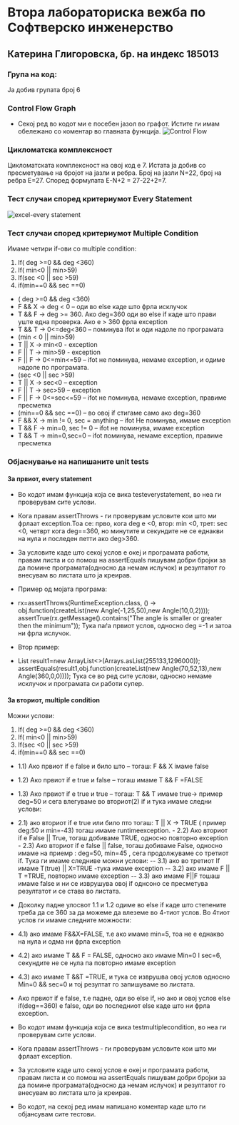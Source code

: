 # Втора лабораториска вежба по Софтверско инженерство
## Катерина Глигоровска, бр. на индекс 185013
### Група на код:
Ја добив групата број 6
### Control Flow Graph
- Секој ред во кодот ми е посебен јазол во графот. Истите ги имам обележано со коментар во главната функција.
![Control Flow](https://user-images.githubusercontent.com/44732265/84551798-fc2a4f00-ad0e-11ea-852c-cfe2eddc1691.png)
### Цикломатска комплексност
Цикломатската комплексност на овој код е 7. Истата ја добив со пресметување на бројот на јазли и ребра. Број на јазли N=22, број на ребра E=27. Според формулата E-N+2 = 27-22+2=7.
### Тест случаи според критериумот Every Statement
![excel-every statement](https://user-images.githubusercontent.com/44732265/84552261-6db6cd00-ad10-11ea-9267-c60e9892c1cb.png)
### Тест случаи според критериумот Multiple Condition
Имаме четири if-ови со multiple condition:
1.	If( deg >=0 && deg <360) 
2.	If( min<0 || min>59)
3.	If(sec <0 || sec >59)
4.	 if(min==0 && sec ==0)
- ( deg >=0 && deg <360)
- F && X -> deg < 0 – оди во else каде што фрла исклучок
- T && F -> deg >= 360. Ако deg=360 оди во else if каде што прави  уште една проверка. Ако е > 360 фрла exception
- T && T -> 0<=deg<360 – поминува ifot и оди надоле по програмата
- (min < 0 || min>59)
- T || X -> min<0 - exception
- F || T -> min>59 - exception
- F || F -> 0<=min<=59 – ifot не поминува, немаме exception, и одиме надоле по програмата.
- (sec <0 || sec >59)
- T || X -> sec<0 – exception 
- F || T -> sec>59 – exception 
- F || F -> 0<=sec<=59 – ifot не поминува, немаме exception, правиме пресметка
- (min==0 && sec ==0) – во овој if стигаме само ако deg=360
- F && X -> min != 0, sec = anything – ifot Не поминува, имаме еxception
- T && F -> min=0, sec != 0 – ifot не поминува, имаме еxception
- T && T -> min=0,sec=0 – ifot поминува, немаме еxception, правиме пресметка

### Објаснување на напишаните unit tests
#### За првиот, every statement 
- Во кодот имам функција која се вика testeverystatement, во неа ги проверувам сите услови.
- Кога правам assertThrows - ги проверувам условите кои што ми фрлаат exception.Тоа се: прво, кога deg e <0, втор: min <0, трет: sec <0, четврт кога deg==360, но минутите и секундите не се еднакви на нула и последен петти ако deg>360. 
- За условите каде што секој услов е океј и програмата работи, правам листа и со помош на assertEquals пишувам добри бројки за да помине програмата(односно да немам ислучок) и резултатот го внесувам во листата што ја креирав.

- Пример од мојата програма: 
- rx=assertThrows(RuntimeException.class, () -> obj.function(createList(new Angle(-1,25,50),new Angle(10,0,2))));
        assertTrue(rx.getMessage().contains("The angle is smaller or greater then the minimum"));     Тука паѓа првиот услов, односно deg =-1 и затоа ни фрла ислучок.
- Втор пример:
-  List<Integer> result1=new ArrayList<>(Arrays.asList(255133,1296000));
        assertEquals(result1,obj.function(createList(new Angle(70,52,13),new Angle(360,0,0))));  Тука се во ред сите услови, односно немаме исклучок и програмата си работи супер. 
#### За вториот, multiple condition
Можни услови:
1.	If( deg >=0 && deg <360) 
2.	If( min<0 || min>59)
3.	If(sec <0 || sec >59)
4.	 if(min==0 && sec ==0)
- 1.1)	Ако првиот if е false и било што – тогаш: F && X iмаме false 

- 1.2)	 Ако првиот if e true и false – тогаш имаме T && F =FALSE  

- 1.3)	 Ако првиот if e true и true – тогаш: T && T имаме true->  пример deg=50 и сега влегуваме во вториот(2) if и тука имаме следни услови:

- 2.1) ако вториот if e true или било пто тогаш: T || X -> TRUE ( пример deg:50 и min=-43)  тогаш имаме runtimeexception.
      -  2.2) Ако вториот if e False || True, тогаш добиваме TRUE, односно повторно exception
       - 2.3)  Ако вториот if e false || false, тогаш добиваме False, односно имаме на приемр : deg=50, min=45 , сега продолжуваме со третиот if. Тука ги имаме следниве можни услови:
            -- 3.1) ако во третиот If имаме T(true) || X=TRUE -тука имаме exception
            -- 3.2) ако имаме  F || T =TRUE, повторно имаме exception
            -- 3.3) ако имаме F||F тошаш имаме false и ни се изврушува овој if однсоно се пресметува резултатот и се става во листата.

- Доколку падне улосвот 1.1 и 1.2 одиме во else if каде што степените треба да се 360 за да можеме да влеземе во 4-тиот услов. Во 4тиот услов ги имаме следните можности:
- 4.1) ако имаме F&&X=FALSE, т.е ако имаме min=5, тоа не е еднакво на нула и одма ни фрла exception
- 4.2) ако имаме T && F = FALSE, односно ако имаме Min=0 I sec=6, секундите не се нула па повторно имаме exception
- 4.3) ако имаме T &&T =TRUE, и тука се изврушва овој услов односно Min=0 && sec=0 и тој резултат го запишуваме во листата.
- Ако првиот if е false, т.е падне, оди во else if, но ако и овој услов else if(deg==360) е false, oди во последниот else  каде што ни фрла exception.

- Во кодот имам функција која се вика testmultiplecondition, во неа ги проверувам сите услови.
- Кога правам assertThrows - ги проверувам условите кои што ми фрлаат exception.
- За условите каде што секој услов е океј и програмата работи, правам листа и со помош на assertEquals пишувам добри бројки за да помине програмата(односно да немам ислучок) и резултатот го внесувам во листата што ја креирав.
- Во кодот, на секој ред имам напишано коментар каде што ги објансувам сите тестови.
